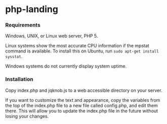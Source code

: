 # php-landing

### Requirements

Windows, UNIX, or Linux web server, PHP 5.

Linux systems show the most accurate CPU information if the mpstat command is available. To install this on Ubuntu, run `sudo apt-get install sysstat`.

Windows systems do not currently display system uptime.

### Installation

Copy index.php and jqknob.js to a web accessible directory on your server.

If you want to customize the text and appearance, copy the variables from the top of the index.php file to a new file called config.php, and edit them there. This will allow you to update the index.php file in the future without losing your changes.
